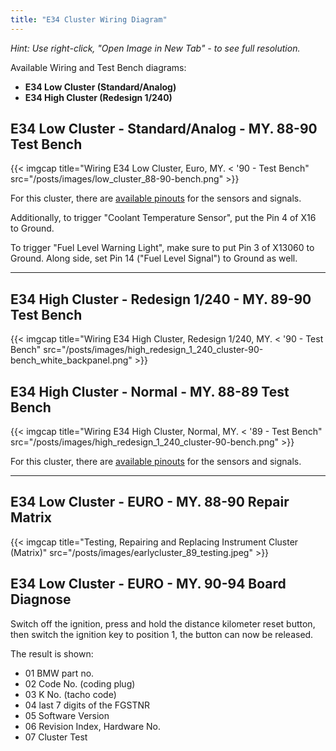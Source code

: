 ```yaml
---
title: "E34 Cluster Wiring Diagram"
---
```


*Hint: Use right-click, "Open Image in New Tab" - to see full resolution.*

Available Wiring and Test Bench diagrams:
* **E34 Low Cluster (Standard/Analog)**
* **E34 High Cluster (Redesign 1/240)**

## E34 Low Cluster - Standard/Analog - MY. 88-90 Test Bench

{{< imgcap title="Wiring E34 Low Cluster, Euro, MY. < '90 - Test Bench" src="/posts/images/low_cluster_88-90-bench.png" >}}

For this cluster, there are [available pinouts](/e34-pinout-diagram) for the sensors and signals.

Additionally, to trigger "Coolant Temperature Sensor", put the Pin 4 of X16 to Ground.

To trigger "Fuel Level Warning Light", make sure to put Pin 3 of X13060 to Ground. Along side, set Pin 14 ("Fuel Level Signal") to Ground as well.

---

## E34 High Cluster - Redesign 1/240 - MY. 89-90 Test Bench

{{< imgcap title="Wiring E34 High Cluster, Redesign 1/240, MY. < '90 - Test Bench" src="/posts/images/high_redesign_1_240_cluster-90-bench_white_backpanel.png" >}}

## E34 High Cluster - Normal - MY. 88-89 Test Bench

{{< imgcap title="Wiring E34 High Cluster, Normal, MY. < '89 - Test Bench" src="/posts/images/high_redesign_1_240_cluster-90-bench.png" >}}

For this cluster, there are [available pinouts](/e34-pinout-diagram) for the sensors and signals.

---

## E34 Low Cluster - EURO - MY. 88-90 Repair Matrix

{{< imgcap title="Testing, Repairing and Replacing Instrument Cluster (Matrix)" src="/posts/images/earlycluster_89_testing.jpeg" >}}

## E34 Low Cluster - EURO - MY. 90-94 Board Diagnose

Switch off the ignition, press and hold the distance kilometer reset button, then switch the ignition key to position 1, the button can now be released.

The result is shown:

* 01 BMW part no.
* 02 Code No. (coding plug)
* 03 K No. (tacho code)
* 04 last 7 digits of the FGSTNR
* 05 Software Version
* 06 Revision Index, Hardware No.
* 07 Cluster Test
